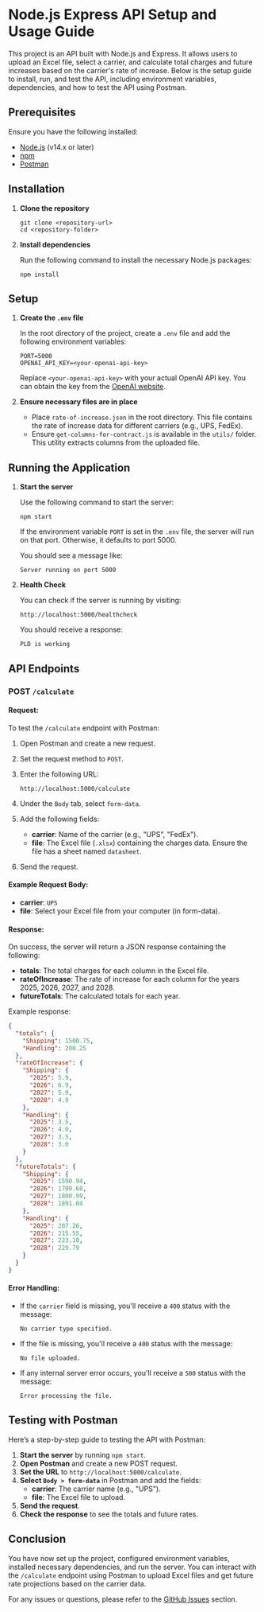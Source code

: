 
# Node.js Express API Setup and Usage Guide

This project is an API built with Node.js and Express. It allows users to upload an Excel file, select a carrier, and calculate total charges and future increases based on the carrier's rate of increase. Below is the setup guide to install, run, and test the API, including environment variables, dependencies, and how to test the API using Postman.

## Prerequisites

Ensure you have the following installed:
- [Node.js](https://nodejs.org/) (v14.x or later)
- [npm](https://www.npmjs.com/)
- [Postman](https://www.postman.com/downloads/)

## Installation

1. **Clone the repository**

   ```
   git clone <repository-url>
   cd <repository-folder>
   ```

2. **Install dependencies**

   Run the following command to install the necessary Node.js packages:

   ```
   npm install
   ```

## Setup

1. **Create the `.env` file**

   In the root directory of the project, create a `.env` file and add the following environment variables:

   ```
   PORT=5000
   OPENAI_API_KEY=<your-openai-api-key>
   ```

   Replace `<your-openai-api-key>` with your actual OpenAI API key. You can obtain the key from the [OpenAI website](https://beta.openai.com/signup/).

2. **Ensure necessary files are in place**

   - Place `rate-of-increase.json` in the root directory. This file contains the rate of increase data for different carriers (e.g., UPS, FedEx).
   - Ensure `get-columns-for-contract.js` is available in the `utils/` folder. This utility extracts columns from the uploaded file.

## Running the Application

1. **Start the server**

   Use the following command to start the server:

   ```
   npm start
   ```

   If the environment variable `PORT` is set in the `.env` file, the server will run on that port. Otherwise, it defaults to port 5000.

   You should see a message like:

   ```
   Server running on port 5000
   ```

2. **Health Check**

   You can check if the server is running by visiting:

   ```
   http://localhost:5000/healthcheck
   ```

   You should receive a response:

   ```
   PLD is working
   ```

## API Endpoints

### POST `/calculate`

#### Request:
To test the `/calculate` endpoint with Postman:

1. Open Postman and create a new request.
2. Set the request method to `POST`.
3. Enter the following URL:

   ```
   http://localhost:5000/calculate
   ```

4. Under the `Body` tab, select `form-data`.
5. Add the following fields:
   - **carrier**: Name of the carrier (e.g., "UPS", "FedEx").
   - **file**: The Excel file (`.xlsx`) containing the charges data. Ensure the file has a sheet named `datasheet`.

6. Send the request.

#### Example Request Body:

- **carrier**: `UPS`
- **file**: Select your Excel file from your computer (in form-data).

#### Response:

On success, the server will return a JSON response containing the following:

- **totals**: The total charges for each column in the Excel file.
- **rateOfIncrease**: The rate of increase for each column for the years 2025, 2026, 2027, and 2028.
- **futureTotals**: The calculated totals for each year.

Example response:

```json
{
  "totals": {
    "Shipping": 1500.75,
    "Handling": 200.25
  },
  "rateOfIncrease": {
    "Shipping": {
      "2025": 5.9,
      "2026": 6.9,
      "2027": 5.9,
      "2028": 4.9
    },
    "Handling": {
      "2025": 3.5,
      "2026": 4.0,
      "2027": 3.5,
      "2028": 3.0
    }
  },
  "futureTotals": {
    "Shipping": {
      "2025": 1590.94,
      "2026": 1700.68,
      "2027": 1800.99,
      "2028": 1891.04
    },
    "Handling": {
      "2025": 207.26,
      "2026": 215.55,
      "2027": 223.10,
      "2028": 229.79
    }
  }
}
```

#### Error Handling:

- If the `carrier` field is missing, you'll receive a `400` status with the message:

  ```
  No carrier type specified.
  ```

- If the file is missing, you'll receive a `400` status with the message:

  ```
  No file uploaded.
  ```

- If any internal server error occurs, you'll receive a `500` status with the message:

  ```
  Error processing the file.
  ```

## Testing with Postman

Here’s a step-by-step guide to testing the API with Postman:

1. **Start the server** by running `npm start`.
2. **Open Postman** and create a new POST request.
3. **Set the URL** to `http://localhost:5000/calculate`.
4. **Select `Body > form-data`** in Postman and add the fields:
   - **carrier**: The carrier name (e.g., "UPS").
   - **file**: The Excel file to upload.
5. **Send the request**.
6. **Check the response** to see the totals and future rates.

## Conclusion

You have now set up the project, configured environment variables, installed necessary dependencies, and run the server. You can interact with the `/calculate` endpoint using Postman to upload Excel files and get future rate projections based on the carrier data.

For any issues or questions, please refer to the [GitHub Issues](https://github.com/your-repository/issues) section.
